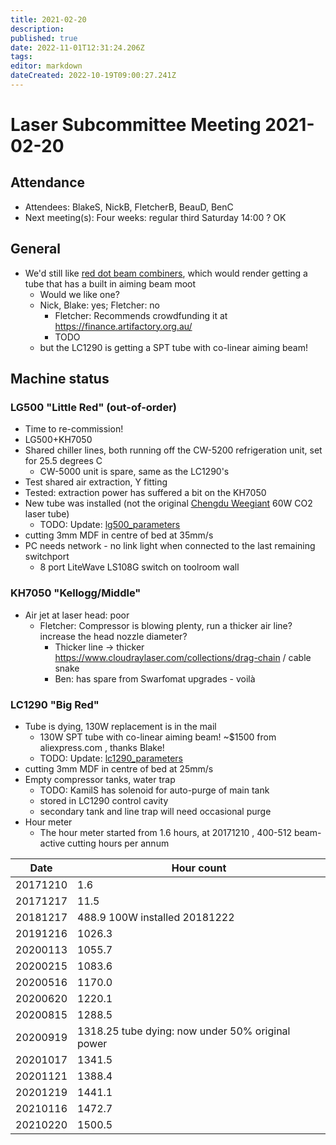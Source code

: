 ```yaml
---
title: 2021-02-20
description: 
published: true
date: 2022-11-01T12:31:24.206Z
tags: 
editor: markdown
dateCreated: 2022-10-19T09:00:27.241Z
---
```


# Laser Subcommittee Meeting 2021-02-20

## Attendance

* Attendees: BlakeS, NickB, FletcherB, BeauD, BenC
* Next meeting(s): Four weeks: regular third Saturday 14:00 ? OK

## General

* We'd still like [red dot beam combiners](/subcommittee/laser-minutes-20191216), which would render getting a tube that has a built in aiming beam moot
  * Would we like one?
  * Nick, Blake: yes; Fletcher: no
    * Fletcher: Recommends crowdfunding it at <https://finance.artifactory.org.au/>
    * TODO
  * but the LC1290 is getting a SPT tube with co-linear aiming beam!

## Machine status

### LG500 "Little Red" (out-of-order)

* Time to re-commission!
* LG500+KH7050
* Shared chiller lines, both running off the CW-5200 refrigeration unit, set for 25.5 degrees C
  * CW-5000 unit is spare, same as the LC1290's
* Test shared air extraction, Y fitting
* Tested: extraction power has suffered a bit on the KH7050
* New tube was installed (not the original [Chengdu Weegiant](http://www.cdgri.com/) 60W CO2 laser tube)
  * TODO: Update: [lg500_parameters](/lasercutters/lg500_parameters)
* cutting 3mm MDF in centre of bed at 35mm/s
* PC needs network - no link light when connected to the last remaining switchport
  * 8 port LiteWave LS108G switch on toolroom wall

### KH7050 "Kellogg/Middle"

* Air jet at laser head: poor
  * Fletcher: Compressor is blowing plenty, run a thicker air line? increase the head nozzle diameter?
    * Thicker line -\> thicker <https://www.cloudraylaser.com/collections/drag-chain> / cable snake
    * Ben: has spare from Swarfomat upgrades - voilà

### LC1290 "Big Red"

* Tube is dying, 130W replacement is in the mail
  * 130W SPT tube with co-linear aiming beam! \~\$1500 from aliexpress.com , thanks Blake!
  * TODO: Update: [lc1290_parameters](/lasercutters/lc1290_parameters)
* cutting 3mm MDF in centre of bed at 25mm/s
* Empty compressor tanks, water trap
  * TODO: KamilS has solenoid for auto-purge of main tank
  * stored in LC1290 control cavity
  * secondary tank and line trap will need occasional purge
* Hour meter
  * The hour meter started from 1.6 hours, at 20171210 , 400-512 beam-active cutting hours per annum

| Date     | Hour count                                       |
|----------|--------------------------------------------------|
| 20171210 | 1.6                                              |
| 20171217 | 11.5                                             |
| 20181217 | 488.9 100W installed 20181222                    |
| 20191216 | 1026.3                                           |
| 20200113 | 1055.7                                           |
| 20200215 | 1083.6                                           |
| 20200516 | 1170.0                                           |
| 20200620 | 1220.1                                           |
| 20200815 | 1288.5                                           |
| 20200919 | 1318.25 tube dying: now under 50% original power |
| 20201017 | 1341.5                                           |
| 20201121 | 1388.4                                           |
| 20201219 | 1441.1                                           |
| 20210116 | 1472.7                                           |
| 20210220 | 1500.5                                           |
